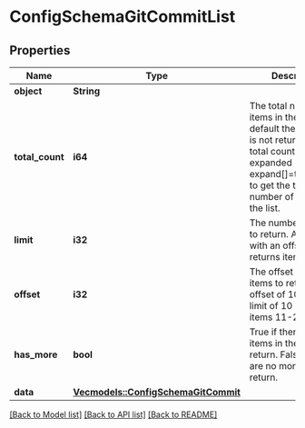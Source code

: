 # ConfigSchemaGitCommitList

## Properties

Name | Type | Description | Notes
------------ | ------------- | ------------- | -------------
**object** | **String** |  | 
**total_count** | **i64** | The total number of items in the list. By default the total count is not returned. The total count must be expanded (using expand[]=total_count) to get the total number of items in the list. | 
**limit** | **i32** | The number of items to return. A limit of 15 with an offset of 0 returns items 1-15. | [default to 10]
**offset** | **i32** | The offset of the items to return. An offset of 10 with a limit of 10 returns items 11-20. | [default to 0]
**has_more** | **bool** | True if there are more items in the list to return. False if there are no more items to return. | 
**data** | [**Vec<models::ConfigSchemaGitCommit>**](ConfigSchemaGitCommit.md) |  | 

[[Back to Model list]](../README.md#documentation-for-models) [[Back to API list]](../README.md#documentation-for-api-endpoints) [[Back to README]](../README.md)



